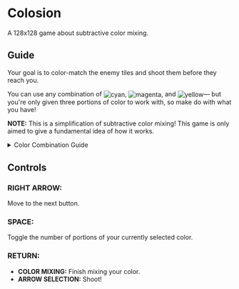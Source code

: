 # Colosion
A 128x128 game about subtractive color mixing.

## Guide
Your goal is to color-match the enemy tiles and shoot them before they reach you. 

You can use any combination of <img valign='middle' alt='cyan' src='https://readme-swatches.vercel.app/83DFFB?style=round'/>, <img valign='middle' alt='magenta' src='https://readme-swatches.vercel.app/FB83CF?style=round'/>, and <img valign='middle' alt='yellow' src='https://readme-swatches.vercel.app/FBE783?style=round'/>— but you're only given three portions of color to work with, so make do with what you have!

**NOTE:** This is a simplification of subtractive color mixing! This game is only aimed to give a fundamental idea of how it works.

<details>
    <summary>Color Combination Guide</summary>
    <!-- red: MY -->
    <div style="margin-bottom: 16px;">
    <img valign='middle' alt='magenta' src='https://readme-swatches.vercel.app/FB83CF?style=round'/> + 
    <img valign='middle' alt='yellow' src='https://readme-swatches.vercel.app/FBE783?style=round'/> = 
    <img valign='middle' alt='red' src='https://readme-swatches.vercel.app/FF6060?style=round'/>
    </div>
    <!-- orange: MYY -->
    <div style="margin-bottom: 16px;">
    <img valign='middle' alt='magenta' src='https://readme-swatches.vercel.app/FB83CF?style=round'/> + 
    <img valign='middle' alt='yellow' src='https://readme-swatches.vercel.app/FBE783?style=round'/> + 
    <img valign='middle' alt='yellow' src='https://readme-swatches.vercel.app/FBE783?style=round'/> = 
    <img valign='middle' alt='orange' src='https://readme-swatches.vercel.app/F69F5A?style=round'/>
    </div>
    <!-- scarlet: MMY -->
    <div style="margin-bottom: 16px;">
    <img valign='middle' alt='magenta' src='https://readme-swatches.vercel.app/FB83CF?style=round'/> + 
    <img valign='middle' alt='magenta' src='https://readme-swatches.vercel.app/FB83CF?style=round'/> + 
    <img valign='middle' alt='yellow' src='https://readme-swatches.vercel.app/FBE783?style=round'/> =
    <img valign='middle' alt='scarlet' src='https://readme-swatches.vercel.app/FE7196?style=round'/>
    </div>
    <!-- green: CY -->
    <div style="margin-bottom: 16px;">
    <img valign='middle' alt='cyan' src='https://readme-swatches.vercel.app/83DFFB?style=round'/> +
    <img valign='middle' alt='yellow' src='https://readme-swatches.vercel.app/FBE783?style=round'/> = 
    <img valign='middle' alt='green' src='https://readme-swatches.vercel.app/50D57E?style=round'/>
    </div>
    <!-- lime: CYY -->
    <div style="margin-bottom: 16px;">
    <img valign='middle' alt='cyan' src='https://readme-swatches.vercel.app/83DFFB?style=round'/> +
    <img valign='middle' alt='yellow' src='https://readme-swatches.vercel.app/FBE783?style=round'/> +
    <img valign='middle' alt='yellow' src='https://readme-swatches.vercel.app/FBE783?style=round'/> = 
    <img valign='middle' alt='lime' src='https://readme-swatches.vercel.app/B2EC71?style=round'/>
    </div>
    <!-- blue: CM -->
    <div style="margin-bottom: 16px;">
    <img valign='middle' alt='cyan' src='https://readme-swatches.vercel.app/83DFFB?style=round'/> +
    <img valign='middle' alt='magenta' src='https://readme-swatches.vercel.app/FB83CF?style=round'/> = 
    <img valign='middle' alt='blue' src='https://readme-swatches.vercel.app/526DEC?style=round'/>
    </div>
    <!-- black: CMY -->
    <div style="margin-bottom: 16px;">
    <img valign='middle' alt='cyan' src='https://readme-swatches.vercel.app/83DFFB?style=round'/> +
    <img valign='middle' alt='magenta' src='https://readme-swatches.vercel.app/FB83CF?style=round'/> +
    <img valign='middle' alt='yellow' src='https://readme-swatches.vercel.app/FBE783?style=round'/> = 
    <img valign='middle' alt='black' src='https://readme-swatches.vercel.app/393942?style=round'/>
    </div>
    <!-- purple: CMM -->
    <div style="margin-bottom: 16px;">
    <img valign='middle' alt='cyan' src='https://readme-swatches.vercel.app/83DFFB?style=round'/> +
    <img valign='middle' alt='magenta' src='https://readme-swatches.vercel.app/FB83CF?style=round'/> +
    <img valign='middle' alt='magenta' src='https://readme-swatches.vercel.app/FB83CF?style=round'/> =
    <img valign='middle' alt='purple' src='https://readme-swatches.vercel.app/9259DC?style=round'/>
    </div>
    <!-- turquoise: CCY -->
    <div style="margin-bottom: 16px;">
    <img valign='middle' alt='cyan' src='https://readme-swatches.vercel.app/83DFFB?style=round'/> +
    <img valign='middle' alt='cyan' src='https://readme-swatches.vercel.app/83DFFB?style=round'/> +
    <img valign='middle' alt='yellow' src='https://readme-swatches.vercel.app/FBE783?style=round'/> = 
    <img valign='middle' alt='turquoise' src='https://readme-swatches.vercel.app/3DD5C1?style=round'/>
    </div>
    <!-- azure: CCM -->
    <div style="margin-bottom: 16px;">
    <img valign='middle' alt='cyan' src='https://readme-swatches.vercel.app/83DFFB?style=round'/> +
    <img valign='middle' alt='cyan' src='https://readme-swatches.vercel.app/83DFFB?style=round'/> +
    <img valign='middle' alt='magenta' src='https://readme-swatches.vercel.app/FB83CF?style=round'/> =
    <img valign='middle' alt='azure' src='https://readme-swatches.vercel.app/57AAF7?style=round'/>
    </div>
</details>

## Controls
### RIGHT ARROW: 
Move to the next button.

### SPACE: 
Toggle the number of portions of your currently selected color.

### RETURN:
* **COLOR MIXING:** Finish mixing your color.
* **ARROW SELECTION:** Shoot!